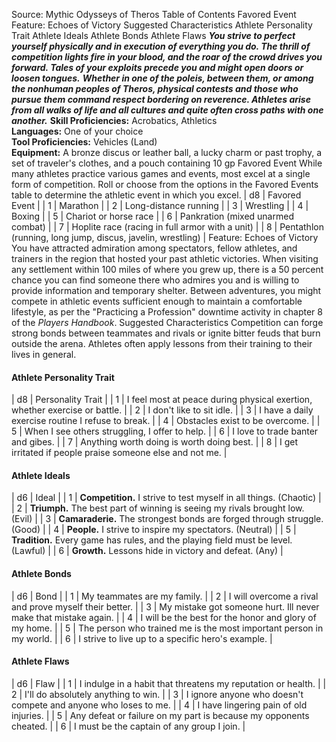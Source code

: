 Source: Mythic Odysseys of Theros
Table of Contents
Favored Event
Feature: Echoes of Victory
Suggested Characteristics
Athlete Personality Trait
Athlete Ideals
Athlete Bonds
Athlete Flaws
***You strive to perfect yourself physically and in execution of everything you do. The thrill of competition lights fire in your blood, and the roar of the crowd drives you forward. Tales of your exploits precede you and might open doors or loosen tongues.***
***Whether in one of the poleis, between them, or among the nonhuman peoples of Theros, physical contests and those who pursue them command respect bordering on reverence. Athletes arise from all walks of life and all cultures and quite often cross paths with one another.***
**Skill Proficiencies:** Acrobatics, Athletics  
**Languages:** One of your choice  
**Tool Proficiencies:** Vehicles (Land)  
**Equipment:** A bronze discus or leather ball, a lucky charm or past trophy, a set of traveler's clothes, and a pouch containing 10 gp
Favored Event
While many athletes practice various games and events, most excel at a single form of competition. Roll or choose from the options in the Favored Events table to determine the athletic event in which you excel.
| d8 | Favored Event |
| 1 | Marathon |
| 2 | Long-distance running |
| 3 | Wrestling |
| 4 | Boxing |
| 5 | Chariot or horse race |
| 6 | Pankration (mixed unarmed combat) |
| 7 | Hoplite race (racing in full armor with a unit) |
| 8 | Pentathlon (running, long jump, discus, javelin, wrestling) |
Feature: Echoes of Victory
You have attracted admiration among spectators, fellow athletes, and trainers in the region that hosted your past athletic victories. When visiting any settlement within 100 miles of where you grew up, there is a 50 percent chance you can find someone there who admires you and is willing to provide information and temporary shelter.
Between adventures, you might compete in athletic events sufficient enough to maintain a comfortable lifestyle, as per the "Practicing a Profession" downtime activity in chapter 8 of the *Players Handbook*.
Suggested Characteristics
Competition can forge strong bonds between teammates and rivals or ignite bitter feuds that burn outside the arena. Athletes often apply lessons from their training to their lives in general.
#### **Athlete Personality Trait**
| d8 | Personality Trait |
| 1 | I feel most at peace during physical exertion, whether exercise or battle. |
| 2 | I don't like to sit idle. |
| 3 | I have a daily exercise routine I refuse to break. |
| 4 | Obstacles exist to be overcome. |
| 5 | When I see others struggling, I offer to help. |
| 6 | I love to trade banter and gibes. |
| 7 | Anything worth doing is worth doing best. |
| 8 | I get irritated if people praise someone else and not me. |
#### **Athlete Ideals**
| d6 | Ideal |
| 1 | **Competition.** I strive to test myself in all things. (Chaotic) |
| 2 | **Triumph.** The best part of winning is seeing my rivals brought low. (Evil) |
| 3 | **Camaraderie.** The strongest bonds are forged through struggle. (Good) |
| 4 | **People.** I strive to inspire my spectators. (Neutral) |
| 5 | **Tradition.** Every game has rules, and the playing field must be level. (Lawful) |
| 6 | **Growth.** Lessons hide in victory and defeat. (Any) |
#### **Athlete Bonds**
| d6 | Bond |
| 1 | My teammates are my family. |
| 2 | I will overcome a rival and prove myself their better. |
| 3 | My mistake got someone hurt. Ill never make that mistake again. |
| 4 | I will be the best for the honor and glory of my home. |
| 5 | The person who trained me is the most important person in my world. |
| 6 | I strive to live up to a specific hero's example. |
#### **Athlete Flaws**
| d6 | Flaw |
| 1 | I indulge in a habit that threatens my reputation or health. |
| 2 | I'll do absolutely anything to win. |
| 3 | I ignore anyone who doesn't compete and anyone who loses to me. |
| 4 | I have lingering pain of old injuries. |
| 5 | Any defeat or failure on my part is because my opponents cheated. |
| 6 | I must be the captain of any group I join. |